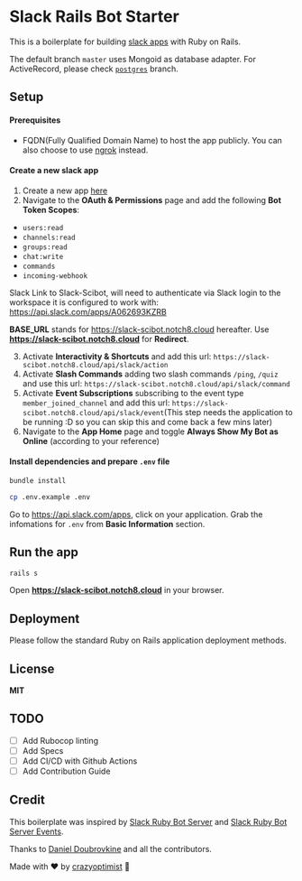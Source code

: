 # Slack Rails Bot Starter

This is a boilerplate for building [slack apps](https://api.slack.com/start) with Ruby on Rails.

The default branch `master` uses Mongoid as database adapter. For ActiveRecord, please check [`postgres`](https://github.com/crazyoptimist/slack-rails-bot-starter/tree/postgres) branch.

## Setup

#### Prerequisites

- FQDN(Fully Qualified Domain Name) to host the app publicly. You can also choose to use [ngrok](https://ngrok.com/) instead.

#### Create a new slack app

1. Create a new app [here](https://api.slack.com/apps?new_app=1)
2. Navigate to the **OAuth & Permissions** page and add the following **Bot Token Scopes**:

- `users:read`
- `channels:read`
- `groups:read`
- `chat:write`
- `commands`
- `incoming-webhook`

Slack Link to Slack-Scibot, will need to authenticate via Slack login to the workspace it is configured to work with: https://api.slack.com/apps/A062693KZRB

  **BASE_URL** stands for https://slack-scibot.notch8.cloud hereafter.
  Use **https://slack-scibot.notch8.cloud** for **Redirect**.

3. Activate **Interactivity & Shortcuts** and add this url: `https://slack-scibot.notch8.cloud/api/slack/action`
4. Activate **Slash Commands** adding two slash commands `/ping`, `/quiz` and use this url: `https://slack-scibot.notch8.cloud/api/slack/command`
5. Activate **Event Subscriptions** subscribing to the event type `member_joined_channel` and add this url: `https://slack-scibot.notch8.cloud/api/slack/event`(This step needs the application to be running :D so you can skip this and come back a few mins later)
6. Navigate to the **App Home** page and toggle **Always Show My Bot as Online** (according to your reference)

#### Install dependencies and prepare `.env` file

```bash
bundle install
```

```bash
cp .env.example .env
```

Go to https://api.slack.com/apps, click on your application.
Grab the infomations for `.env` from **Basic Information** section.

## Run the app

```bash
rails s
```

Open **https://slack-scibot.notch8.cloud** in your browser.

## Deployment

Please follow the standard Ruby on Rails application deployment methods.

## License

**MIT**

## TODO

- [ ] Add Rubocop linting
- [ ] Add Specs
- [ ] Add CI/CD with Github Actions
- [ ] Add Contribution Guide

## Credit

This boilerplate was inspired by [Slack Ruby Bot Server](https://github.com/slack-ruby/slack-ruby-bot-server) and [Slack Ruby Bot Server Events](https://github.com/slack-ruby/slack-ruby-bot-server-events).

Thanks to [Daniel Doubrovkine](https://github.com/dblock) and all the contributors.

Made with :heart: by [crazyoptimist](https://github.com/crazyoptimist) :dolphin:
